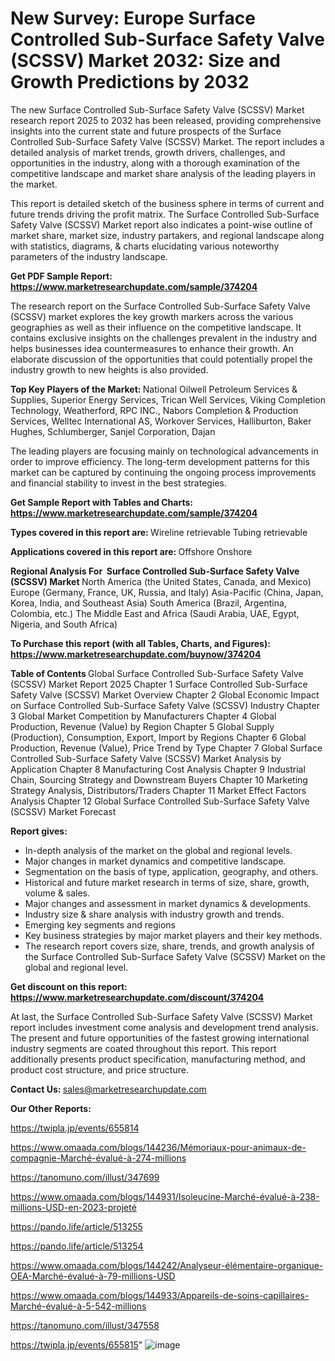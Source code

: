 # New Survey: Europe Surface Controlled Sub-Surface Safety Valve (SCSSV) Market 2032: Size and Growth Predictions by 2032

The new Surface Controlled Sub-Surface Safety Valve (SCSSV) Market research report 2025 to 2032 has been released, providing comprehensive insights into the current state and future prospects of the Surface Controlled Sub-Surface Safety Valve (SCSSV) Market. The report includes a detailed analysis of market trends, growth drivers, challenges, and opportunities in the industry, along with a thorough examination of the competitive landscape and market share analysis of the leading players in the market.

This report is detailed sketch of the business sphere in terms of current and future trends driving the profit matrix. The Surface Controlled Sub-Surface Safety Valve (SCSSV) Market report also indicates a point-wise outline of market share, market size, industry partakers, and regional landscape along with statistics, diagrams, &amp; charts elucidating various noteworthy parameters of the industry landscape.

<strong><b>Get PDF Sample Report: <a href=https://www.marketresearchupdate.com/sample/374204>https://www.marketresearchupdate.com/sample/374204</a></b></strong>

The research report on the Surface Controlled Sub-Surface Safety Valve (SCSSV) market explores the key growth markers across the various geographies as well as their influence on the competitive landscape. It contains exclusive insights on the challenges prevalent in the industry and helps businesses idea countermeasures to enhance their growth. An elaborate discussion of the opportunities that could potentially propel the industry growth to new heights is also provided.

<strong><b>Top Key Players of the Market:
</b></strong>National Oilwell Petroleum Services & Supplies, Superior Energy Services, Trican Well Services, Viking Completion Technology, Weatherford, RPC INC., Nabors Completion & Production Services, Welltec International AS, Workover Services, Halliburton, Baker Hughes, Schlumberger, Sanjel Corporation, Dajan<strong><b>
</b></strong>

The leading players are focusing mainly on technological advancements in order to improve efficiency. The long-term development patterns for this market can be captured by continuing the ongoing process improvements and financial stability to invest in the best strategies.

<strong><b>Get Sample Report with Tables and Charts: <a href=https://www.marketresearchupdate.com/sample/374204>https://www.marketresearchupdate.com/sample/374204</a></b></strong>

<strong><b>Types covered in this report are:
</b></strong>Wireline retrievable
Tubing retrievable<strong><b>
</b></strong>

<strong><b>Applications covered in this report are:
</b></strong>Offshore
Onshore<strong><b>
</b></strong>

<strong><b>Regional Analysis For  Surface Controlled Sub-Surface Safety Valve (SCSSV) Market</b></strong><strong><b>
</b></strong>North America (the United States, Canada, and Mexico)
Europe (Germany, France, UK, Russia, and Italy)
Asia-Pacific (China, Japan, Korea, India, and Southeast Asia)
South America (Brazil, Argentina, Colombia, etc.)
The Middle East and Africa (Saudi Arabia, UAE, Egypt, Nigeria, and South Africa)

<strong><b>To Purchase this report (with all Tables, Charts, and Figures): <a href=https://www.marketresearchupdate.com/buynow/374204>https://www.marketresearchupdate.com/buynow/374204</a></b></strong>

<strong><b>Table of Contents</b></strong><strong><b>
</b></strong>Global Surface Controlled Sub-Surface Safety Valve (SCSSV) Market Report 2025
Chapter 1 Surface Controlled Sub-Surface Safety Valve (SCSSV) Market Overview
Chapter 2 Global Economic Impact on Surface Controlled Sub-Surface Safety Valve (SCSSV) Industry
Chapter 3 Global Market Competition by Manufacturers
Chapter 4 Global Production, Revenue (Value) by Region
Chapter 5 Global Supply (Production), Consumption, Export, Import by Regions
Chapter 6 Global Production, Revenue (Value), Price Trend by Type
Chapter 7 Global Surface Controlled Sub-Surface Safety Valve (SCSSV) Market Analysis by Application
Chapter 8 Manufacturing Cost Analysis
Chapter 9 Industrial Chain, Sourcing Strategy and Downstream Buyers
Chapter 10 Marketing Strategy Analysis, Distributors/Traders
Chapter 11 Market Effect Factors Analysis
Chapter 12 Global Surface Controlled Sub-Surface Safety Valve (SCSSV) Market Forecast

<strong><b>Report gives:</b></strong>

- In-depth analysis of the market on the global and regional levels.
- Major changes in market dynamics and competitive landscape.
- Segmentation on the basis of type, application, geography, and others.
- Historical and future market research in terms of size, share, growth, volume &amp; sales.
- Major changes and assessment in market dynamics &amp; developments.
- Industry size &amp; share analysis with industry growth and trends.
- Emerging key segments and regions
- Key business strategies by major market players and their key methods.
- The research report covers size, share, trends, and growth analysis of the Surface Controlled Sub-Surface Safety Valve (SCSSV) Market on the global and regional level.

<strong><b>Get discount on this report: <a href=https://www.marketresearchupdate.com/discount/374204>https://www.marketresearchupdate.com/discount/374204</a></b></strong>

At last, the Surface Controlled Sub-Surface Safety Valve (SCSSV) Market report includes investment come analysis and development trend analysis. The present and future opportunities of the fastest growing international industry segments are coated throughout this report. This report additionally presents product specification, manufacturing method, and product cost structure, and price structure.

<strong><b>Contact Us:
</b></strong>sales@marketresearchupdate.com

<strong>Our Other Reports:</strong>

<a href=https://twipla.jp/events/655814>https://twipla.jp/events/655814</a>

<a href=https://www.omaada.com/blogs/144236/Mémoriaux-pour-animaux-de-compagnie-Marché-évalué-à-274-millions>https://www.omaada.com/blogs/144236/Mémoriaux-pour-animaux-de-compagnie-Marché-évalué-à-274-millions</a>

<a href=https://tanomuno.com/illust/347699>https://tanomuno.com/illust/347699</a>

<a href=https://www.omaada.com/blogs/144931/Isoleucine-Marché-évalué-à-238-millions-USD-en-2023-projeté>https://www.omaada.com/blogs/144931/Isoleucine-Marché-évalué-à-238-millions-USD-en-2023-projeté</a>

<a href=https://pando.life/article/513255>https://pando.life/article/513255</a>

<a href=https://pando.life/article/513254>https://pando.life/article/513254</a>

<a href=https://www.omaada.com/blogs/144242/Analyseur-élémentaire-organique-OEA-Marché-évalué-à-79-millions-USD>https://www.omaada.com/blogs/144242/Analyseur-élémentaire-organique-OEA-Marché-évalué-à-79-millions-USD</a>

<a href=https://www.omaada.com/blogs/144933/Appareils-de-soins-capillaires-Marché-évalué-à-5-542-millions>https://www.omaada.com/blogs/144933/Appareils-de-soins-capillaires-Marché-évalué-à-5-542-millions</a>

<a href=https://tanomuno.com/illust/347558>https://tanomuno.com/illust/347558</a>

<a href=https://twipla.jp/events/655815>https://twipla.jp/events/655815</a>"
![image](https://github.com/user-attachments/assets/ef0e0bd2-d270-4829-a767-07ee585f0343)
